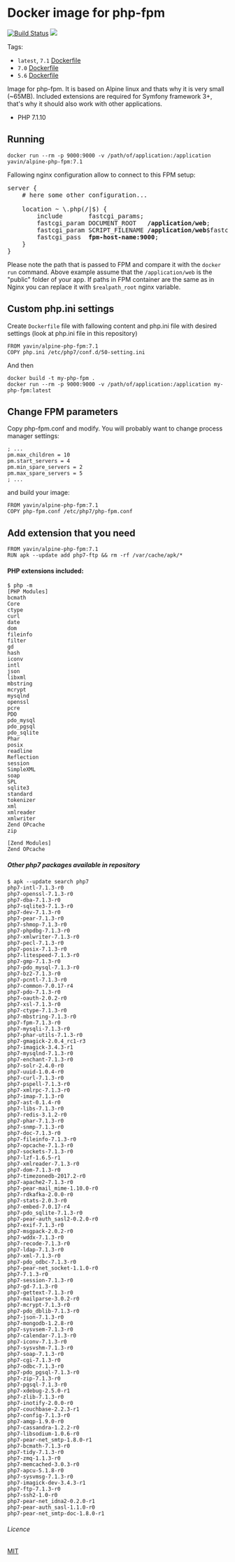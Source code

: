 # Docker image for php-fpm

[![Build Status](https://travis-ci.org/Yavin/docker-alpine-php-fpm.svg?branch=master)](https://travis-ci.org/Yavin/docker-alpine-php-fpm)
[![](https://images.microbadger.com/badges/image/yavin/alpine-php-fpm:7.1.svg)](https://microbadger.com/images/yavin/alpine-php-fpm:7.1)

Tags:
* `latest`, `7.1` [Dockerfile](https://github.com/Yavin/docker-alpine-php-fpm/blob/master/Dockerfile)
* `7.0` [Dockerfile](https://github.com/Yavin/docker-alpine-php-fpm/blob/7.0/Dockerfile)
* `5.6` [Dockerfile](https://github.com/Yavin/docker-alpine-php-fpm/blob/5.6/Dockerfile)

Image for php-fpm. It is based on Alpine linux and thats why it is very small (~65MB). Included extensions are required for Symfony framework 3+, that's why it should also work with other applications.
* PHP 7.1.10

## Running
```
docker run --rm -p 9000:9000 -v /path/of/application:/application yavin/alpine-php-fpm:7.1
```

Fallowing nginx configuration allow to connect to this FPM setup:
<pre>
server {
    # here some other configuration...

    location ~ \.php(/|$) {
        include       fastcgi_params;
        fastcgi_param DOCUMENT_ROOT   <b>/application/web</b>;
        fastcgi_param SCRIPT_FILENAME <b>/application/web</b>$fastcgi_script_name;
        fastcgi_pass  <b>fpm-host-name:9000</b>;
    }
}
</pre>

Please note the path that is passed to FPM and compare it with the `docker run` command.
Above example assume that the `/application/web` is the "public" folder of your app.
If paths in FPM container are the same as in Nginx you can replace it with `$realpath_root`
nginx variable.

## Custom php.ini settings
Create `Dockerfile` file with fallowing content and php.ini file with desired settings (look at php.ini file in this repository)
```
FROM yavin/alpine-php-fpm:7.1
COPY php.ini /etc/php7/conf.d/50-setting.ini
```
And then 
```
docker build -t my-php-fpm .
docker run --rm -p 9000:9000 -v /path/of/application:/application my-php-fpm:latest
```

## Change FPM parameters
Copy php-fpm.conf and modify. You will probably want to change process manager settings:
```
; ...
pm.max_children = 10
pm.start_servers = 4
pm.min_spare_servers = 2
pm.max_spare_servers = 5
; ...
```
and build your image:
```
FROM yavin/alpine-php-fpm:7.1
COPY php-fpm.conf /etc/php7/php-fpm.conf
```

## Add extension that you need
```
FROM yavin/alpine-php-fpm:7.1
RUN apk --update add php7-ftp && rm -rf /var/cache/apk/*
```

#### PHP extensions included:
```
$ php -m
[PHP Modules]
bcmath
Core
ctype
curl
date
dom
fileinfo
filter
gd
hash
iconv
intl
json
libxml
mbstring
mcrypt
mysqlnd
openssl
pcre
PDO
pdo_mysql
pdo_pgsql
pdo_sqlite
Phar
posix
readline
Reflection
session
SimpleXML
soap
SPL
sqlite3
standard
tokenizer
xml
xmlreader
xmlwriter
Zend OPcache
zip

[Zend Modules]
Zend OPcache
```

##### Other php7 packages available in repository
```
$ apk --update search php7
php7-intl-7.1.3-r0
php7-openssl-7.1.3-r0
php7-dba-7.1.3-r0
php7-sqlite3-7.1.3-r0
php7-dev-7.1.3-r0
php7-pear-7.1.3-r0
php7-shmop-7.1.3-r0
php7-phpdbg-7.1.3-r0
php7-xmlwriter-7.1.3-r0
php7-pecl-7.1.3-r0
php7-posix-7.1.3-r0
php7-litespeed-7.1.3-r0
php7-gmp-7.1.3-r0
php7-pdo_mysql-7.1.3-r0
php7-bz2-7.1.3-r0
php7-pcntl-7.1.3-r0
php7-common-7.0.17-r4
php7-pdo-7.1.3-r0
php7-oauth-2.0.2-r0
php7-xsl-7.1.3-r0
php7-ctype-7.1.3-r0
php7-mbstring-7.1.3-r0
php7-fpm-7.1.3-r0
php7-mysqli-7.1.3-r0
php7-phar-utils-7.1.3-r0
php7-gmagick-2.0.4_rc1-r3
php7-imagick-3.4.3-r1
php7-mysqlnd-7.1.3-r0
php7-enchant-7.1.3-r0
php7-solr-2.4.0-r0
php7-uuid-1.0.4-r0
php7-curl-7.1.3-r0
php7-pspell-7.1.3-r0
php7-xmlrpc-7.1.3-r0
php7-imap-7.1.3-r0
php7-ast-0.1.4-r0
php7-libs-7.1.3-r0
php7-redis-3.1.2-r0
php7-phar-7.1.3-r0
php7-snmp-7.1.3-r0
php7-doc-7.1.3-r0
php7-fileinfo-7.1.3-r0
php7-opcache-7.1.3-r0
php7-sockets-7.1.3-r0
php7-lzf-1.6.5-r1
php7-xmlreader-7.1.3-r0
php7-dom-7.1.3-r0
php7-timezonedb-2017.2-r0
php7-apache2-7.1.3-r0
php7-pear-mail_mime-1.10.0-r0
php7-rdkafka-2.0.0-r0
php7-stats-2.0.3-r0
php7-embed-7.0.17-r4
php7-pdo_sqlite-7.1.3-r0
php7-pear-auth_sasl2-0.2.0-r0
php7-exif-7.1.3-r0
php7-msgpack-2.0.2-r0
php7-wddx-7.1.3-r0
php7-recode-7.1.3-r0
php7-ldap-7.1.3-r0
php7-xml-7.1.3-r0
php7-pdo_odbc-7.1.3-r0
php7-pear-net_socket-1.1.0-r0
php7-7.1.3-r0
php7-session-7.1.3-r0
php7-gd-7.1.3-r0
php7-gettext-7.1.3-r0
php7-mailparse-3.0.2-r0
php7-mcrypt-7.1.3-r0
php7-pdo_dblib-7.1.3-r0
php7-json-7.1.3-r0
php7-mongodb-1.2.8-r0
php7-sysvsem-7.1.3-r0
php7-calendar-7.1.3-r0
php7-iconv-7.1.3-r0
php7-sysvshm-7.1.3-r0
php7-soap-7.1.3-r0
php7-cgi-7.1.3-r0
php7-odbc-7.1.3-r0
php7-pdo_pgsql-7.1.3-r0
php7-zip-7.1.3-r0
php7-pgsql-7.1.3-r0
php7-xdebug-2.5.0-r1
php7-zlib-7.1.3-r0
php7-inotify-2.0.0-r0
php7-couchbase-2.2.3-r1
php7-config-7.1.3-r0
php7-amqp-1.9.0-r0
php7-cassandra-1.2.2-r0
php7-libsodium-1.0.6-r0
php7-pear-net_smtp-1.8.0-r1
php7-bcmath-7.1.3-r0
php7-tidy-7.1.3-r0
php7-zmq-1.1.3-r0
php7-memcached-3.0.3-r0
php7-apcu-5.1.8-r0
php7-sysvmsg-7.1.3-r0
php7-imagick-dev-3.4.3-r1
php7-ftp-7.1.3-r0
php7-ssh2-1.0-r0
php7-pear-net_idna2-0.2.0-r1
php7-pear-auth_sasl-1.1.0-r0
php7-pear-net_smtp-doc-1.8.0-r1
```

###### Licence
[MIT](https://opensource.org/licenses/MIT)
